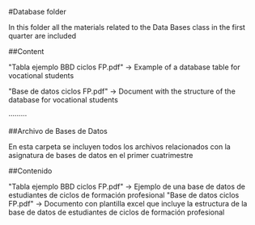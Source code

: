 #Database folder

In this folder all the materials related to the Data Bases class in the first quarter are included

##Content

"Tabla ejemplo BBD ciclos FP.pdf" -> Example of a database table for vocational students

"Base de datos ciclos FP.pdf" -> Document with the structure of the database for vocational students


·········

##Archivo de Bases de Datos

En esta carpeta se incluyen todos los archivos relacionados con la asignatura de bases de datos en el primer cuatrimestre

##Contenido

"Tabla ejemplo BBD ciclos FP.pdf" -> Ejemplo de una base de datos de estudiantes de ciclos de formación profesional
"Base de datos ciclos FP.pdf" -> Documento con plantilla excel que incluye la estructura de la base de datos de estudiantes de ciclos de formación profesional
